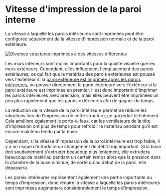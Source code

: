 Vitesse d'impression de la paroi interne
====

La vitesse à laquelle les parois intérieures sont imprimées peut être configurée séparément de la vitesse d'impression normale et de la paroi extérieure.

![Diverses structures imprimées à des vitesses différentes](../../../articles/images/speed_difference.png)

Les murs intérieurs sont moins importants pour la qualité visuelle que les murs extérieurs. Cependant, elles influencent l'emplacement des parois extérieures, ce qui fait que le matériau des parois extérieures est poussé vers l'extérieur si la [paroi extérieure est imprimée après les parois intérieures](../shell/outer_inset_first.md), ou pousse directement la paroi extérieure vers l'extérieur si la paroi extérieure est imprimée en premier. Il est donc important d'imprimer les parois intérieures avec précision, mais elles peuvent être imprimées un peu plus rapidement que les parois extérieures afin de gagner du temps.

La réduction de la vitesse de la paroi intérieure permet de réduire les vibrations lors de l'impression de cette structure, ce qui réduit le tintement. Cela améliore également le porte-à-faux, car les ventilateurs de la tête d'impression ont plus de temps pour refroidir le matériau pendant qu'il est encore maintenu tendu par la buse.

Cependant, si la vitesse d'impression de la paroi intérieure est trop faible, il y a un risque d'introduire un changement de débit trop important. Si la buse doit soudainement s'extruder beaucoup plus lentement, elle extrudera beaucoup de matériau pendant un certain temps alors que la pression dans la chambre de la buse diminue, de sorte qu'au début de la paroi, elle dépassera.

Les parois intérieures représentent également une partie importante du temps d'impression, donc réduire la vitesse à laquelle les parois intérieures sont imprimées augmentera considérablement le temps d'impression.
